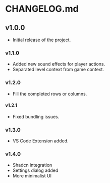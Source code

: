 # CHANGELOG.md

## v1.0.0

- Initial release of the project.

### v1.1.0

- Added new sound effects for player actions.
- Separated level context from game context.

### v1.2.0

- Fill the completed rows or columns.

#### v1.2.1

- Fixed bundling issues.

### v1.3.0

- VS Code Extension added.

### v1.4.0

- Shadcn integration
- Settings dialog added
- More minimalist UI
